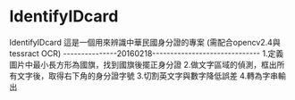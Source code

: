 # IdentifyIDcard
IdentifyIDcard
這是一個用來辨識中華民國身分證的專案
(需配合opencv2.4與tessract OCR)
---------------20160218------------------------------
1.定義圖片中最小長方形為國旗，找到國旗後擺正身分證
2.做文字區域的偵測，框出所有文字後，取得右下角的身分證字號
3.切割英文字與數字降低誤差
4.轉為字串輸出
